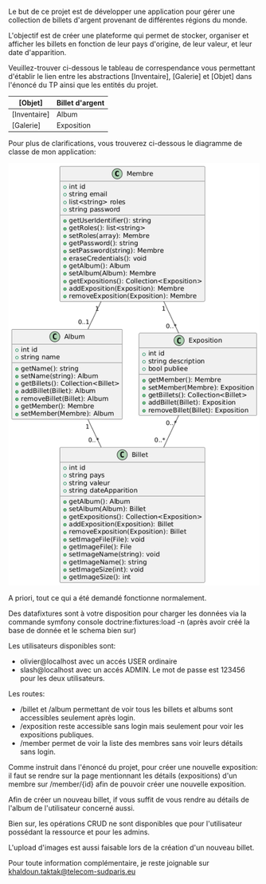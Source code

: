 Le but de ce projet est de développer une application pour gérer une collection de billets d'argent provenant de différentes régions du monde. 

L'objectif est de créer une plateforme qui permet de stocker, organiser et afficher les billets en fonction de leur pays d'origine, de leur valeur, et leur date d'apparition.

Veuillez-trouver ci-dessous le tableau de correspendance vous permettant d'établir le lien entre les abstractions [Inventaire], [Galerie] et [Objet] dans l'énoncé du TP ainsi que les entités du projet.

| [Objet]      | Billet d'argent |
|--------------|-----------------|
| [Inventaire] | Album           |
| [Galerie]    | Exposition      |

Pour plus de clarifications, vous trouverez ci-dessous le diagramme de classe de mon application:

![alt text](class_diagram.png)

A priori, tout ce qui a été demandé fonctionne normalement.

Des datafixtures sont  à votre disposition pour charger les données via la commande symfony console doctrine:fixtures:load -n (après avoir créé la base de donnée et le schema bien sur)

Les utilisateurs disponibles sont:
-   olivier@localhost  avec un accés USER ordinaire
-   slash@localhost  avec un accés ADMIN.
Le mot de passe est 123456 pour les deux utilisateurs.

Les routes:
- /billet et /album permettant de voir tous les billets et albums sont accessibles seulement après login. 
- /exposition reste accessible sans login mais seulement pour voir les expositions publiques.
- /member permet de voir la liste des membres sans voir leurs détails sans login.

Comme instruit dans l'énoncé du projet, pour créer une nouvelle exposition: il faut se rendre sur la page mentionnant les détails (expositions) d'un membre sur /member/{id} afin de pouvoir créer une nouvelle exposition.

Afin de créer un nouveau billet, if vous suffit de vous rendre au détails de l'album de l'utilisateur concerné aussi. 

Bien sur, les opérations CRUD ne sont disponibles que pour l'utilisateur possédant la ressource et pour les admins.

L'upload d'images est aussi faisable lors de la création d'un nouveau billet.

Pour toute information complémentaire, je reste joignable sur khaldoun.taktak@telecom-sudparis.eu